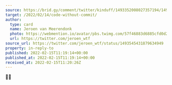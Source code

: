 ```yaml
---
source: https://brid.gy/comment/twitter/kinduff/1493352008027357194/1493545431879634949
target: /2022/02/14/code-without-commit/
author:
  type: card
  name: Jeroen van Meerendonk
  photo: https://webmention.io/avatar/pbs.twimg.com/57f46883d6885cfd0d22ce6614196f1a063576f129d30bc4a3d3fe6cdf850101.jpg
  url: https://twitter.com/jeroen_wtf
source_url: https://twitter.com/jeroen_wtf/status/1493545431879634949
property: in-reply-to
published: 2022-02-15T11:19:14+00:00
published_at: 2022-02-15T11:19:14+00:00
received_at: 2022-02-15T11:20:26Z
---
```


🎻🎶